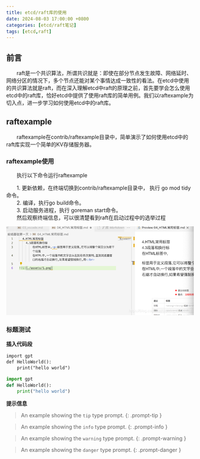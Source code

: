 ```yaml
---
title: etcd/raft库的使用
date: 2024-08-03 17:00:00 +0800
categories: [etcd/raft笔记]
tags: [etcd,raft]
---
```

## 前言

&emsp;&emsp;raft是一个共识算法，所谓共识就是：即使在部分节点发生故障、网络延时、网络分区的情况下，多个节点还能对某个事情达成一致性的看法。在etcd中使用的共识算法就是raft，而在深入理解etcd中raft的原理之前，首先要学会怎么使用etcd中的raft库，恰好etcd中提供了使用raft库的简单用例。我们以raftexample为切入点，进一步学习如何使用etcd中的raft库。

## raftexample

&emsp;&emsp;raftexample在contrib/raftexample目录中，简单演示了如何使用etcd中的raft库实现一个简单的KV存储服务器。

### raftexample使用

&emsp;&emsp;执行以下命令运行raftexample

&emsp;&emsp;1. 更新依赖，在终端切换到contrib/raftexample目录中， 执行 go mod tidy 命令。  
&emsp;&emsp;2. 编译，执行go build命令。  
&emsp;&emsp;3. 启动服务进程，执行 goreman start命令。  
&emsp;&emsp;然后观察终端信息，可以很清楚看到raft在启动过程中的选举过程  

![图 2](/assets/image/f3933afd0fb382c71458ac2c4690ac923f39fdb1d344b4ee5da7f453f0f80c7e.png)  

### 标题测试

**插入代码段**

```
import gpt
def HelloWorld():
    print("hello world")
```

```python
import gpt
def HelloWorld():
    print("hello world")
```



**提示信息**

> An example showing the `tip` type prompt.
{: .prompt-tip }

> An example showing the `info` type prompt.
{: .prompt-info }

> An example showing the `warning` type prompt.
{: .prompt-warning }

> An example showing the `danger` type prompt.
{: .prompt-danger }